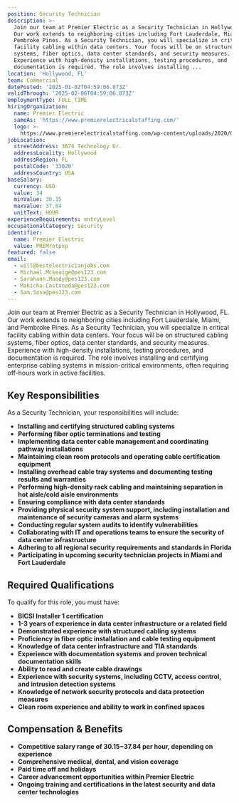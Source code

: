 ```yaml
---
position: Security Technician
description: >-
  Join our team at Premier Electric as a Security Technician in Hollywood, FL.
  Our work extends to neighboring cities including Fort Lauderdale, Miami, and
  Pembroke Pines. As a Security Technician, you will specialize in critical
  facility cabling within data centers. Your focus will be on structured cabling
  systems, fiber optics, data center standards, and security measures.
  Experience with high-density installations, testing procedures, and
  documentation is required. The role involves installing ...
location: 'Hollywood, FL'
team: Commercial
datePosted: '2025-01-02T04:59:06.873Z'
validThrough: '2025-02-06T04:59:06.873Z'
employmentType: FULL_TIME
hiringOrganization:
  name: Premier Electric
  sameAs: 'https://www.premierelectricalstaffing.com/'
  logo: >-
    https://www.premierelectricalstaffing.com/wp-content/uploads/2020/05/Premier-Electrical-Staffing-logo.png
jobLocation:
  streetAddress: 3674 Technology Dr.
  addressLocality: Hollywood
  addressRegion: FL
  postalCode: '33020'
  addressCountry: USA
baseSalary:
  currency: USD
  value: 34
  minValue: 30.15
  maxValue: 37.84
  unitText: HOUR
experienceRequirements: entryLevel
occupationalCategory: Security
identifier:
  name: Premier Electric
  value: PREMrotpxp
featured: false
email:
  - will@bestelectricianjobs.com
  - Michael.Mckeaige@pes123.com
  - Sarahann.Moody@pes123.com
  - Makicha.Castaneda@pes123.com
  - Sam.Sosa@pes123.com
---
```




Join our team at Premier Electric as a Security Technician in Hollywood, FL. Our work extends to neighboring cities including Fort Lauderdale, Miami, and Pembroke Pines. As a Security Technician, you will specialize in critical facility cabling within data centers. Your focus will be on structured cabling systems, fiber optics, data center standards, and security measures. Experience with high-density installations, testing procedures, and documentation is required. The role involves installing and certifying enterprise cabling systems in mission-critical environments, often requiring off-hours work in active facilities.

## Key Responsibilities
As a Security Technician, your responsibilities will include:
* **Installing and certifying structured cabling systems**
* **Performing fiber optic terminations and testing**
* **Implementing data center cable management and coordinating pathway installations**
* **Maintaining clean room protocols and operating cable certification equipment**
* **Installing overhead cable tray systems and documenting testing results and warranties**
* **Performing high-density rack cabling and maintaining separation in hot aisle/cold aisle environments**
* **Ensuring compliance with data center standards**
* **Providing physical security system support, including installation and maintenance of security cameras and alarm systems**
* **Conducting regular system audits to identify vulnerabilities**
* **Collaborating with IT and operations teams to ensure the security of data center infrastructure**
* **Adhering to all regional security requirements and standards in Florida**
* **Participating in upcoming security technician projects in Miami and Fort Lauderdale**

## Required Qualifications
To qualify for this role, you must have:
* **BICSI Installer 1 certification**
* **1-3 years of experience in data center infrastructure or a related field**
* **Demonstrated experience with structured cabling systems**
* **Proficiency in fiber optic installation and cable testing equipment**
* **Knowledge of data center infrastructure and TIA standards**
* **Experience with documentation systems and proven technical documentation skills**
* **Ability to read and create cable drawings**
* **Experience with security systems, including CCTV, access control, and intrusion detection systems**
* **Knowledge of network security protocols and data protection measures**
* **Clean room experience and ability to work in confined spaces**

## Compensation & Benefits
* **Competitive salary range of $30.15-$37.84 per hour, depending on experience**
* **Comprehensive medical, dental, and vision coverage**
* **Paid time off and holidays**
* **Career advancement opportunities within Premier Electric**
* **Ongoing training and certifications in the latest security and data center technologies**
